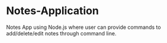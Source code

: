 # Notes-Application
Notes App using Node.js where user can provide commands to add/delete/edit notes through command line.
